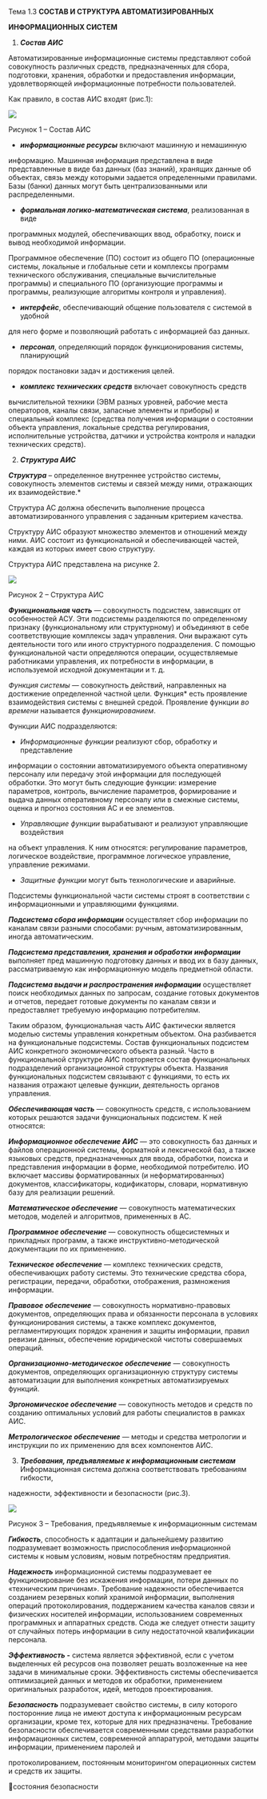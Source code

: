 ﻿Тема 1.3   **СОСТАВ И СТРУКТУРА АВТОМАТИЗИРОВАННЫХ** 

**ИНФОРМАЦИОННЫХ СИСТЕМ** 

1. ***Состав АИС*** 

Автоматизированные  информационные  системы  представляют  собой совокупность  различных  средств,  предназначенных  для  сбора,  подготовки, хранения,  обработки  и  предоставления  информации,  удовлетворяющей информационные потребности пользователей.  

Как правило, в состав АИС входят (рис.1): 

![](Aspose.Words.573f817c-88f6-44a0-844e-ce6679f4b6b4.001.png)

Рисунок 1 – Состав АИС 

- ***информационные  ресурсы***  включают  машинную  и  немашинную 

информацию. Машинная информация представлена в виде представленные в виде баз  данных  (баз  знаний),  хранящих  данные  об  объектах,  связь  между  которыми задается  определенными  правилами.  Базы  (банки)  данных  могут  быть централизованными или распределенными. 

- ***формальная  логико-математическая  система***,  реализованная  в  виде 

программных  модулей,  обеспечивающих  ввод,  обработку,  поиск  и  вывод необходимой информации.  

Программное  обеспечение  (ПО)  состоит  из  общего  ПО  (операционные системы,  локальные  и  глобальные  сети  и  комплексы  программ  технического обслуживания,  специальные  вычислительные  программы)  и  специального  ПО (организующие  программы  и  программы,  реализующие  алгоритмы  контроля  и управления). 

- ***интерфейс***,  обеспечивающий  общение  пользователя  с  системой  в  удобной 

для него форме и позволяющий работать с информацией баз данных. 

- ***персонал***, определяющий порядок функционирования системы, планирующий 

порядок постановки задач и достижения целей. 

- ***комплекс  технических  средств***  включает  совокупность  средств 

вычислительной техники (ЭВМ разных уровней, рабочие места операторов, каналы связи, запасные элементы и приборы) и специальный комплекс (средства получения информации о состоянии объекта управления, локальные средства регулирования, исполнительные устройства, датчики и устройства контроля и наладки технических средств). 

2. ***Структура АИС***  

***Структура*** –  определенное  внутреннее  устройство  системы,  совокупность элементов системы и связей между ними, отражающих их взаимодействие.* 

Структура АС должна обеспечить выполнение процесса автоматизированного управления с заданным критерием качества. 

Структуру  АИС  образуют  множество  элементов  и  отношений  между  ними. АИС  состоит  из  функциональной  и  обеспечивающей  частей,  каждая  из  которых имеет свою структуру. 

Структура АИС представлена на рисунке 2.  

![](Aspose.Words.573f817c-88f6-44a0-844e-ce6679f4b6b4.002.png)

Рисунок 2 – Структура АИС 

***Функциональная  часть***  —  совокупность  подсистем,  зависящих  от особенностей  АСУ.  Эти  подсистемы  разделяются  по  определенному  признаку (функциональному  или  структурному)  и  объединяют  в  себе  соответствующие комплексы  задач  управления.  Они  выражают  суть  деятельности  того  или  иного структурного  подразделения.  С  помощью  функциональной  части  определяются операции,  осуществляемые  работниками  управления,  их  потребности  в информации, в используемой исходной документации и т. д. 

*Функция  системы*  —  совокупность  действий,  направленных  на  достижение определенной частной цели. Функция* есть проявление взаимодействия системы с внешней средой. Проявление функции *во времени* называется *функционированием*. 

Функции АИС подразделяются: 

- *Информационные  функции*  реализуют  сбор,  обработку  и  представление 

информации о состоянии автоматизируемого объекта оперативному персоналу или передачу  этой  информации  для  последующей  обработки.  Это  могут  быть следующие  функции:  измерение  параметров,  контроль,  вычисление  параметров, формирование и выдача данных оперативному персоналу или в смежные системы, оценка и прогноз состояния АС и ее элементов. 

- *Управляющие функции* вырабатывают и реализуют управляющие воздействия 

на  объект  управления.  К  ним  относятся:  регулирование  параметров,  логическое воздействие, программное логическое управление, управление режимами. 

- *Защитные функции* могут быть технологические и аварийные. 

Подсистемы  функциональной  части  системы  строят  в  соответствии  с информационными и управляющими функциями. 

***Подсистема сбора информации*** осуществляет сбор информации по каналам связи разными способами: ручным, автоматизированным, иногда автоматическим. 

***Подсистема представления, хранения и обработки*** ***информации*** выполняет пред машинную подготовку данных и ввод их в базу данных, рассматриваемую как информационную модель предметной области.  

***Подсистема  выдачи  и  распространения  информации*** осуществляет  поиск необходимых  данных  по  запросам,  создание  готовых  документов  и  отчетов, передает  готовые  документы  по  каналам  связи  и  предоставляет  требуемую информацию потребителям. 

Таким  образом,  функциональная  часть  АИС  фактически  является  моделью системы  управления  конкретным  объектом.  Она  разбивается  на  функциональные подсистемы. Состав функциональных подсистем АИС конкретного экономического объекта  разный.  Часто  в  функциональной  структуре  АИС  повторяется  состав функциональных  подразделений  организационной  структуры  объекта.  Названия функциональных подсистем связывают с функциями, то есть их названия отражают целевые функции, деятельность органов управления. 

***Обеспечивающая часть*** — совокупность средств, с использованием которых решаются задачи функциональных подсистем. К ней относятся: 

***Информационное обеспечение АИС*** — это совокупность баз данных и файлов операционной системы, форматной и лексической баз, а также языковых средств, предназначенных  для  ввода,  обработки,  поиска  и  представления  информации  в форме,  необходимой  потребителю. ИО  включает  массивы  форматированных  (и неформатированных)  документов,  классификаторы,  кодификаторы,  словари, нормативную базу для реализации решений. 

***Математическое  обеспечение***  —  совокупность  математических  методов, моделей и алгоритмов, примененных в АС. 

***Программное  обеспечение***  —  совокупность  общесистемных  и  прикладных программ, а также инструктивно-методической документации по их применению. 

***Техническое обеспечение*** — комплекс технических средств, обеспечивающих работу системы. Это технические средства сбора, регистрации, передачи, обработки, отображения, размножения информации. 

***Правовое  обеспечение***  —  совокупность  нормативно-правовых  документов, определяющих  права  и  обязанности  персонала  в  условиях  функционирования системы,  а  также  комплекс  документов,  регламентирующих  порядок  хранения  и защиты информации, правил ревизии данных, обеспечение юридической чистоты совершаемых операций. 

***Организационно-методическое  обеспечение***  —  совокупность  документов, определяющих  организационную  структуру  системы  автоматизации  для выполнения конкретных автоматизируемых функций. 

***Эргономическое обеспечение*** — совокупность методов и средств по созданию оптимальных условий для работы специалистов в рамках АИС. 

***Метрологическое обеспечение*** — методы и средства метрологии и инструкции по их применению для всех компонентов АИС. 

3. ***Требования, предъявляемые к информационным системам*** Информационная  система  должна  соответствовать  требованиям  гибкости, 

надежности, эффективности и безопасности (рис.3). 

![](Aspose.Words.573f817c-88f6-44a0-844e-ce6679f4b6b4.003.png)

Рисунок 3 – Требования, предъявляемые к информационным системам 

***Гибкость***, способность к адаптации и дальнейшему развитию подразумевает возможность приспособления информационной системы к новым условиям, новым потребностям предприятия.  

***Надежность*** информационной системы подразумевает ее функционирование без  искажения  информации,  потери  данных  по  «техническим  причинам». Требование  надежности  обеспечивается  созданием  резервных  копий  хранимой информации,  выполнения  операций  протоколирования,  поддержанием  качества каналов связи и физических носителей информации, использованием современных программных и аппаратных средств. Сюда же следует отнести защиту от случайных потерь информации в силу недостаточной квалификации персонала. 

***Эффективность* -** система является эффективной, если с учетом выделенных ей ресурсов она позволяет решать возложенные на нее задачи в минимальные сроки. Эффективность  системы  обеспечивается  оптимизацией  данных  и  методов  их обработки, применением оригинальных разработок, идей, методов проектирования. 

***Безопасность*** подразумевает свойство системы, в силу которого посторонние лица  не  имеют  доступа  к  информационным  ресурсам  организации,  кроме  тех, которые  для  них  предназначены.  Требование  безопасности  обеспечивается современными  средствами  разработки  информационных  систем,  современной аппаратурой,  методами  защиты  информации,  применением  паролей  и 

протоколированием,  постоянным  мониторингом операционных систем и средств их защиты. 

состояния  безопасности 
